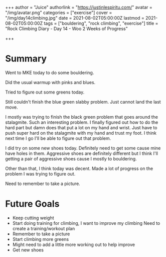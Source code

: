 +++
author = "Juice"
authorlink = "https://justinlespiritu.com/"
avatar = "/img/avatar.png"
categories = ["exercise"]
cover = "/img/day14climbing.jpg"
date = 2021-08-02T05:00:00Z
lastmod = 2021-08-02T05:00:00Z
tags = ["bouldering", "rock climbing", "exercise"]
title = "Rock Climbing Diary - Day 14 - Woo 2 Weeks of Progress"

+++
# Summary

Went to MKE today to do some bouldering.

Did the usual warmup with pinks and blues.  

Tried to figure out some greens today.  

Still couldn't finish the blue green slabby problem.  Just cannot land the last move.

I mostly was trying to finish the black green problem that goes around the stalagmite.  Such an interesting problem.  I finally figured out how to do the hard part but damn does that put a lot on my hand and wrist.  Just have to push super hard on the stalagmite with my hand and trust my foot.  I think next time I go I'll be able to figure out that problem.

I did try on some new shoes today.  Definitely need to get some cause mine have holes in them.  Aggressive shoes are definitely different but I think I'll getting a pair of aggressive shoes cause I mostly to bouldering.

Other than that, I think today was decent.  Made a lot of progress on the problem I was  trying to figure out.

Need to remember to take a picture.

# Future Goals

* Keep cutting weight
* Start doing training for climbing, I want to improve my climbing  Need to create a training/workout plan
* Remember to take a picture
* Start climbing more greens
* Might need to add a little more working out to help improve
* Get new shoes